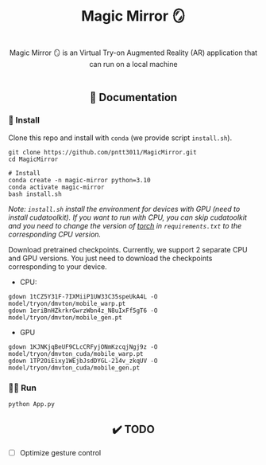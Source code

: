 <div align="center">
<h1>Magic Mirror 🪞</h1>
<br>
Magic Mirror 🪞 is an Virtual Try-on Augmented Reality (AR) application that can run on a local machine
</div>
<br>

## <div align="center">📝 Documentation</div>
### 🧰 Install
Clone this repo and install with `conda` (we provide script `install.sh`).
```
git clone https://github.com/pntt3011/MagicMirror.git
cd MagicMirror

# Install
conda create -n magic-mirror python=3.10
conda activate magic-mirror
bash install.sh
```
*Note: `install.sh` install the environment for devices with GPU (need to install cudatoolkit). If you want to run with CPU, you can skip cudatoolkit and you need to change the version of [torch](https://pytorch.org/) in `requirements.txt` to the corresponding CPU version.*

Download pretrained checkpoints. Currently, we support 2 separate CPU and GPU versions. You just need to download the checkpoints corresponding to your device.
- CPU:
```
gdown 1tCZ5Y31F-7IXMiiP1UW33C35speUkA4L -O model/tryon/dmvton/mobile_warp.pt
gdown 1eriBnHZkrkrGwrzWbn4z_N8uIxFf5gT6 -O model/tryon/dmvton/mobile_gen.pt
```
- GPU
```
gdown 1KJNKjqBeUF9CLcCRFyjONmKzcqjNgj9z -O model/tryon/dmvton_cuda/mobile_warp.pt
gdown 1TP2OiEixy1WEjbJsdDYGL-214v_zkqUV -O model/tryon/dmvton_cuda/mobile_gen.pt
```


### 👨‍💻 Run
```
python App.py
```

## <div align="center">✔️ TODO</div>
- [ ] Optimize gesture control